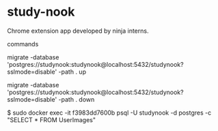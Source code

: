 # study-nook

Chrome extension app developed by ninja interns.


commands 



migrate -database 'postgres://studynook:studynook@localhost:5432/studynook?sslmode=disable' -path . up

migrate -database 'postgres://studynook:studynook@localhost:5432/studynook?sslmode=disable' -path . down

$ sudo docker exec -it f3983dd7600b psql -U studynook -d postgres -c "SELECT * FROM UserImages"